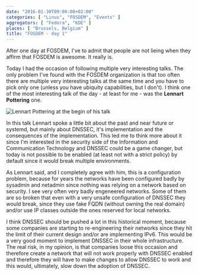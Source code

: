 ```yaml
---
date: "2016-01-30T09:00:00+02:00"
categories: [ "Linux", "FOSDEM", "Events" ]
aggregators: [ "Fedora", "KDE" ]
places: [ "Brussels, Belgium" ]
title: "FOSDEM - day 1"
---
```


After one day at FOSDEM, I've to admit that people are not lieing when they affirm that FOSDEM is awesome.
It really is.

Today I had the occasion of following multiple very interesting talks.
The only problem I've found with the FOSDEM organization is that too often there are multiple very interesting talks at the same time and you have to pick only one (unless you have ubiquity capabilities, but I don't).
I think one of the most interesting talk of the day - at least for me - was the **Lennart Pottering** one.

![Lennart Pottering at the begin of his talk](/img/posts/2016_01_30_fosdem_day1.jpg)

In this talk Lennart spoke a little bit about the past and near future or systemd, but mainly about DNSSEC, it's implementation and the consequences of the implementation.
This led me to think more about it since I'm interested in the security side of the Information and Communication Technology and DNSSEC could be a game changer, but today is not possible to be enabled (at least not with a strict policy) by default since it would break multiple environments.

As Lennart said, and I completely agree with him, this is a configuration problem, because for years the networks have been configured badly by sysadmin and netadmin since nothing was relying on a network based on security.
I see very often very badly engeneered networks.
Some of them are so broken that even with a very unsafe configuration of DNSSEC they would break, since they use fake FQDN (without owning the real domain) and/or use IP classes outside the ones reserved for local networks.

I think DNSSEC should be pushed a lot in this historical moment, because some companies are starting to re-engineering their networks since they hit the limit of their current design and/or are implementing IPv6.
This would be a very good moment to implement DNSSEC in their whole infrastructure.
The real risk, in my opinion, is that companies loose this occasion and therefore create a network that will not work properly with DNSSEC enabled and therefore they will have to make changes to allow DNSSEC to work and this would, ultimately, slow down the adoption of DNSSEC.

